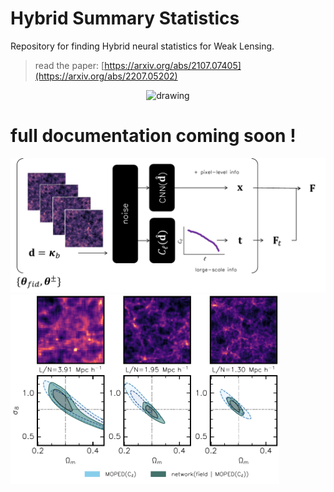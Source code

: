 # Hybrid Summary Statistics

 <!-- [![arXiv](https://img.shields.io/badge/arXiv-2010.15843-b31b1b.svg)](https://arxiv.org/abs/2107.07405) [![License: MIT](https://img.shields.io/badge/License-MIT-yellow.svg)](https://opensource.org/licenses/MIT)  -->
 <!-- [![Open In Colab](https://colab.research.google.com/assets/colab-badge.svg)](https://colab.research.google.com/drive/1wQnmelM33Qjq-nHeVD9JkTHXER1PAJM0?hl=en#scrollTo=AL9qQvzFPXcTg) -->

Repository for finding Hybrid neural statistics for Weak Lensing.



>read the paper: [https://arxiv.org/abs/2107.07405](https://arxiv.org/abs/2207.05202)

<!-- >blog post: [https://tlmakinen.github.io/blog/2022/09/12/cosmicgraphs](https://tlmakinen.github.io/blog/2022/09/12/cosmicgraphs) -->

<!-- >get the code:  [https://github.com/tlmakinen/cosmicGraphs](https://github.com/tlmakinen/cosmicGraphs) -->

<p align="center">
  <img src="https://media4.giphy.com/media/b8ICuMdjg37vQNjwTA/giphy.gif?cid=790b7611da6738a8551bc2d92f2eb821b6d853092aa22ca9&rid=giphy.gif" alt="drawing" width="450"/>
</p>


<!-- <p align="center">
  <img src="https://media2.giphy.com/media/R2kXFYxbQNjkC5SxBV/giphy.gif?cid=790b7611ba802f5d69ce62b961e6fa17fbd9c61e5d697bf6&rid=giphy.gif" alt="drawing" width="450"/>
</p> -->

# full documentation coming soon !


<img src="https://raw.githubusercontent.com/tlmakinen/hybridStatsWL/master/docs/plots/update-imnn-diagram-cl.pdf" alt="drawing" width="900"/>

<img src="https://raw.githubusercontent.com/tlmakinen/hybridStatsWL/master/docs/plots/resolution_comparison_targets.pdf" alt="drawing" width="430"/>

